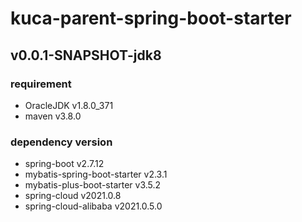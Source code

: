 # kuca-parent-spring-boot-starter 

## v0.0.1-SNAPSHOT-jdk8
### requirement
- OracleJDK v1.8.0_371
- maven  v3.8.0
### dependency version
- spring-boot v2.7.12
- mybatis-spring-boot-starter v2.3.1
- mybatis-plus-boot-starter v3.5.2
- spring-cloud v2021.0.8
- spring-cloud-alibaba v2021.0.5.0
